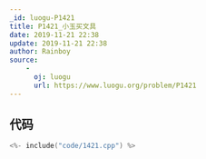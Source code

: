 ```yaml
---
_id: luogu-P1421
title: P1421_小玉买文具
date: 2019-11-21 22:38
update: 2019-11-21 22:38
author: Rainboy
source: 
    - 
      oj: luogu
      url: https://www.luogu.org/problem/P1421
---
```


## 代码

```c
<%- include("code/1421.cpp") %>
```
